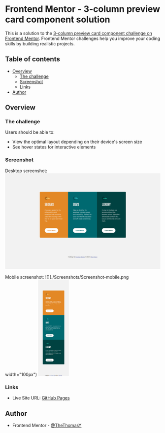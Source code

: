 # Frontend Mentor - 3-column preview card component solution

This is a solution to the [3-column preview card component challenge on Frontend Mentor](https://www.frontendmentor.io/challenges/3column-preview-card-component-pH92eAR2-). Frontend Mentor challenges help you improve your coding skills by building realistic projects.

## Table of contents

- [Overview](#overview)
  - [The challenge](#the-challenge)
  - [Screenshot](#screenshot)
  - [Links](#links)
- [Author](#author)

## Overview

### The challenge

Users should be able to:

- View the optimal layout depending on their device's screen size
- See hover states for interactive elements

### Screenshot

Desktop screenshot:
![](./Screenshots/screenshot-desktop.png)

Mobile screenshot:
![](./Screenshots/Screenshot-mobile.png width="100px")
<img src="./Screenshots/Screenshot-mobile.png" width="100">

### Links

<!-- - Solution URL: [Add solution URL here](https://your-solution-url.com) -->

- Live Site URL: [GitHub Pages](https://thethomasy.github.io/3ColumnCard-FrontEndMentor/)

## Author

- Frontend Mentor - [@TheThomasY](https://www.frontendmentor.io/profile/TheThomasY)
